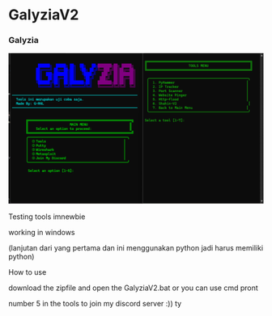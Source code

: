 # GalyziaV2
### Galyzia 
![Galyzia](GalyziaV2/image/galyzia.png)

Testing tools imnewbie 

working in windows 

(lanjutan dari yang pertama dan ini menggunakan python jadi harus memiliki python)

How to use


download the zipfile and open the GalyziaV2.bat or you can use cmd pront 

number 5 in the tools to join my discord server :))
ty
